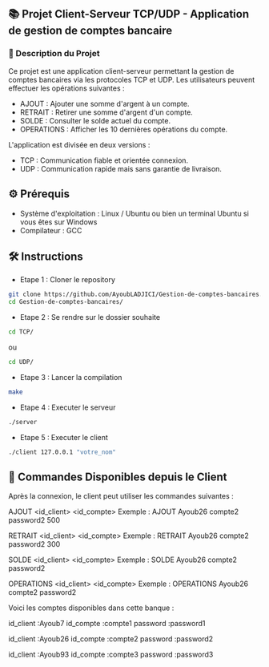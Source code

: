 ## 📚 Projet Client-Serveur TCP/UDP - Application de gestion de comptes bancaire
### 📝 Description du Projet
Ce projet est une application client-serveur permettant la gestion de comptes bancaires via les protocoles TCP et UDP. Les utilisateurs peuvent effectuer les opérations suivantes :

- AJOUT : Ajouter une somme d'argent à un compte.
- RETRAIT : Retirer une somme d'argent d'un compte.
- SOLDE : Consulter le solde actuel du compte.
- OPERATIONS : Afficher les 10 dernières opérations du compte.

L'application est divisée en deux versions :

- TCP : Communication fiable et orientée connexion.
- UDP : Communication rapide mais sans garantie de livraison.

## ⚙️ Prérequis
- Système d'exploitation : Linux / Ubuntu ou bien un terminal Ubuntu si vous êtes sur Windows
- Compilateur : GCC

## 🛠️ Instructions

- Etape 1 : Cloner le repository 
```bash
git clone https://github.com/AyoubLADJICI/Gestion-de-comptes-bancaires.git
cd Gestion-de-comptes-bancaires/
```

- Etape 2 : Se rendre sur le dossier souhaite
```bash
cd TCP/ 
```
ou
```bash
cd UDP/
```

- Etape 3 : Lancer la compilation
```bash
make
```
- Etape 4 : Executer le serveur
```bash
./server
```

- Etape 5 : Executer le client
```bash
./client 127.0.0.1 "votre_nom"
```
## 📝 Commandes Disponibles depuis le Client
Après la connexion, le client peut utiliser les commandes suivantes :

AJOUT <id_client> <id_compte> <password> <somme>
Exemple : AJOUT Ayoub26 compte2 password2 500

RETRAIT <id_client> <id_compte> <password> <somme>
Exemple : RETRAIT Ayoub26 compte2 password2 300

SOLDE <id_client> <id_compte> <password>
Exemple : SOLDE Ayoub26 compte2 password2

OPERATIONS <id_client> <id_compte> <password>
Exemple : OPERATIONS Ayoub26 compte2 password2

Voici les comptes disponibles dans cette banque :

id_client :Ayoub7
id_compte :compte1
password  :password1

id_client :Ayoub26
id_compte :compte2
password  :password2

id_client :Ayoub93
id_compte :compte3
password  :password3

